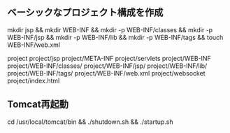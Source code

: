 ## ベーシックなプロジェクト構成を作成
mkdir jsp && mkdir WEB-INF && mkdir -p WEB-INF/classes && mkdir -p WEB-INF/jsp && mkdir -p WEB-INF/lib && mkdir -p WEB-INF/tags && touch WEB-INF/web.xml

project
project/jsp
project/META-INF
project/servlets
project/WEB-INF
project/WEB-INF/classes/
project/WEB-INF/jsp/
project/WEB-INF/lib/
project/WEB-INF/tags/
project/WEB-INF/web.xml
project/websocket
project/index.html

## Tomcat再起動
cd /usr/local/tomcat/bin && ./shutdown.sh && ./startup.sh
